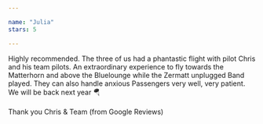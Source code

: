 ```yaml
---

name: "Julia"
stars: 5

---
```


  <p>
    Highly recommended. The three of us had a phantastic flight with
    pilot Chris and his team pilots. An extraordinary experience to
    fly towards the Matterhorn and above the Bluelounge while the
    Zermatt unplugged Band played. They can also handle anxious
    Passengers very well, very patient. We will be back next year 🪂
    <br><br>
    Thank you Chris &amp; Team (from Google Reviews)
  </p>